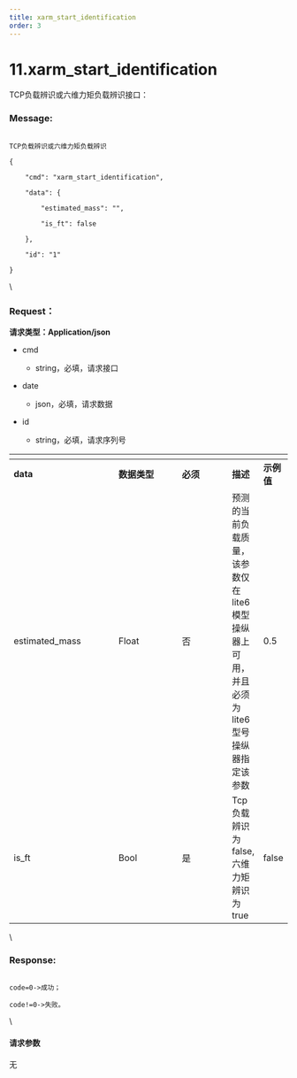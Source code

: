 ```yaml
---
title: xarm_start_identification
order: 3
---
```

# 11.xarm\_start\_identification



 



TCP负载辨识或六维力矩负载辨识接口：



### Message:  



```

TCP负载辨识或六维力矩负载辨识

{

    "cmd": "xarm_start_identification",

    "data": {

        "estimated_mass": "", 

        "is_ft": false

    },

    "id": "1"

}

```



\





### Request：    



**请求类型：Application/json**



* cmd

  * string，必填，请求接口

* date

  * json，必填，请求数据

* id

  * string，必填，请求序列号



<table data-header-hidden><thead><tr><th width="174"></th><th width="99"></th><th width="75"></th><th></th><th></th></tr></thead><tbody><tr><td><strong>data</strong></td><td><strong>数据类型</strong></td><td><strong>必须</strong></td><td><strong>描述</strong></td><td><strong>示例值</strong></td></tr><tr><td>estimated_mass</td><td>Float</td><td>否</td><td>预测的当前负载质量，该参数仅在lite6模型操纵器上可用，并且必须为lite6型号操纵器指定该参数</td><td>0.5</td></tr><tr><td>is_ft</td><td>Bool</td><td>是</td><td>Tcp负载辨识为false,六维力矩辨识为true</td><td>false</td></tr></tbody></table>



\





### Response:     



```

code=0->成功；

code!=0->失败。

```



\





#### 请求参数



无
